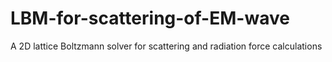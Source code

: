 # LBM-for-scattering-of-EM-wave
A 2D lattice Boltzmann solver for scattering and radiation force calculations
